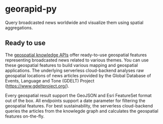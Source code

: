 # georapid-py
Query broadcasted news worldwide and visualize them using spatial aggregations.

## Ready to use
The [geospatial knowledge APIs](https://geospatial-ai.de/?rara_portfolio_categories=api-services) offer ready-to-use geospatial features representing broadcasted news related to various themes. You can use these geospatial features to build various mapping and geospatial applications. The underlying serverless cloud-backend analyses raw geospatial locations of news articles provided by the Global Database of Events, Language and Tone (GDELT) Project (https://www.gdeltproject.org/).

Every geospatial result support the GeoJSON and Esri FeatureSet format out of the box. All endpoints support a date parameter for filtering the geospatial features. For best sustainability, the serverless cloud-backend queries the articles from the knowlegde graph and calculates the geospatial features on-the-fly.
